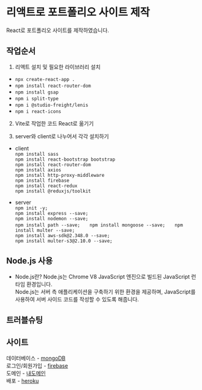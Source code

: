 # 리액트로 포트폴리오 사이트 제작
React로 포트폴리오 사이트를 제작하였습니다.

## 작업순서
1. 리액트 설치 및 필요한 라이브러리 설치
- `npx create-react-app .`
- `npm install react-router-dom`
- `npm install gsap`
- `npm i split-type`
- `npm i @studio-freight/lenis`
- `npm i react-icons`

2. Vite로 작업한 코드 React로 옮기기

3. server와 client로 나누어서 각각 설치하기
- client   
`npm install sass`   
`npm install react-bootstrap bootstrap`   
`npm install react-router-dom`   
`npm install axios`   
`npm install http-proxy-middleware`   
`npm install firebase`   
`npm install react-redux`   
`npm install @reduxjs/toolkit`   

- server   
`npm init -y;`      
`npm install express --save;   `  
`npm install nodemon --save;   `  
`npm install path --save;   `
`npm install mongoose --save;   `
`npm install multer --save;  `    
`npm install aws-sdk@2.348.0 --save;   `   
`npm install multer-s3@2.10.0 --save;     `

## Node.js 사용
- Node.js란?
Node.js는 Chrome V8 JavaScript 엔진으로 빌드된 JavaScript 런타임 환경입니다.   
Node.js는 서버 측 애플리케이션을 구축하기 위한 환경을 제공하며, JavaScript를 사용하여 서버 사이드 코드를 작성할 수 있도록 해줍니다.

## 트러블슈팅

## 사이트
데이터베이스 - [mongoDB](https://www.mongodb.com/ko-kr/cloud/atlas/lp/try4)   
로그인/회원가입 - [firebase](https://firebase.google.com/?hl=ko)   
도메인 - [내도메인](https://xn--220b31d95hq8o.xn--3e0b707e/)   
배포 - [heroku](www.heroku.com)

